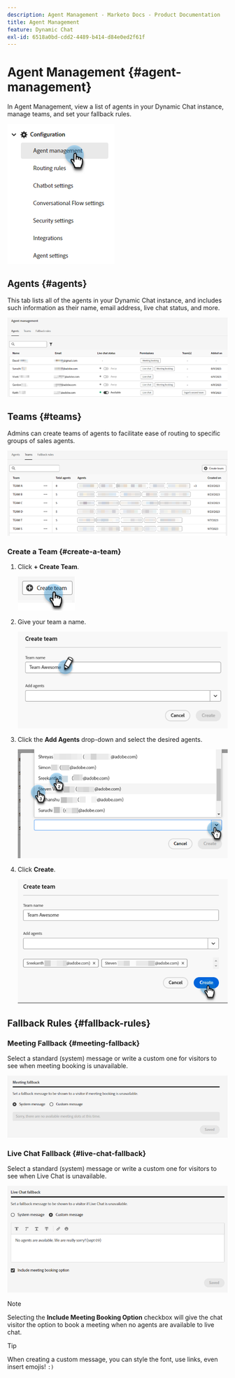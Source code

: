 ```yaml
---
description: Agent Management - Marketo Docs - Product Documentation
title: Agent Management
feature: Dynamic Chat
exl-id: 6518a0bd-cdd2-4489-b414-d84e0ed2f61f
---
```

# Agent Management {#agent-management}

In Agent Management, view a list of agents in your Dynamic Chat instance, manage teams, and set your fallback rules.

   ![](assets/agent-management-1.png)

## Agents {#agents}

This tab lists all of the agents in your Dynamic Chat instance, and includes such information as their name, email address, live chat status, and more.

   ![](assets/agent-management-2.png)

## Teams {#teams}

Admins can create teams of agents to facilitate ease of routing to specific groups of sales agents.

   ![](assets/agent-management-3.png)

### Create a Team {#create-a-team}

1. Click **+ Create Team**.

   ![](assets/agent-management-4.png)

1. Give your team a name.

   ![](assets/agent-management-5.png)

1. Click the **Add Agents** drop-down and select the desired agents.

   ![](assets/agent-management-6.png)

1. Click **Create**.

   ![](assets/agent-management-7.png)

## Fallback Rules {#fallback-rules}

### Meeting Fallback {#meeting-fallback}

Select a standard (system) message or write a custom one for visitors to see when meeting booking is unavailable.

   ![](assets/agent-management-8.png)

### Live Chat Fallback {#live-chat-fallback}

Select a standard (system) message or write a custom one for visitors to see when Live Chat is unavailable.

   ![](assets/agent-management-9.png)

>[!NOTE]
>
>Selecting the **Include Meeting Booking Option** checkbox will give the chat visitor the option to book a meeting when no agents are available to live chat.

>[!TIP]
>
>When creating a custom message, you can style the font, use links, even insert emojis! `:)`
